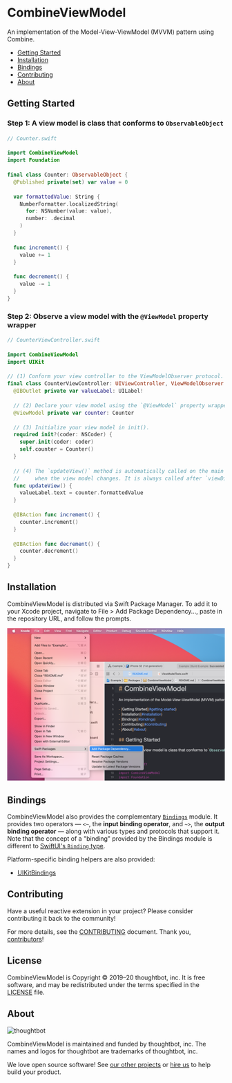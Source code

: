 # CombineViewModel

An implementation of the Model-View-ViewModel (MVVM) pattern using Combine.

- [Getting Started](#getting-started)
- [Installation](#installation)
- [Bindings](#bindings)
- [Contributing](#contributing)
- [About](#about)

## Getting Started

### Step 1: A view model is class that conforms to `ObservableObject`

```swift
// Counter.swift

import CombineViewModel
import Foundation

final class Counter: ObservableObject {
  @Published private(set) var value = 0

  var formattedValue: String {
    NumberFormatter.localizedString(
      for: NSNumber(value: value),
      number: .decimal
    )
  }

  func increment() {
    value += 1
  }

  func decrement() {
    value -= 1
  }
}
```

### Step 2: Observe a view model with the `@ViewModel` property wrapper

```swift
// CounterViewController.swift

import CombineViewModel
import UIKit

// (1) Conform your view controller to the ViewModelObserver protocol.
final class CounterViewController: UIViewController, ViewModelObserver {
  @IBOutlet private var valueLabel: UILabel!

  // (2) Declare your view model using the `@ViewModel` property wrapper.
  @ViewModel private var counter: Counter

  // (3) Initialize your view model in init().
  required init?(coder: NSCoder) {
    super.init(coder: coder)
    self.counter = Counter()
  }

  // (4) The `updateView()` method is automatically called on the main queue
  //     when the view model changes. It is always called after `viewDidLoad()`.
  func updateView() {
    valueLabel.text = counter.formattedValue
  }

  @IBAction func increment() {
    counter.increment()
  }

  @IBAction func decrement() {
    counter.decrement()
  }
}
```

## Installation

CombineViewModel is distributed via Swift Package Manager. To add it to your
Xcode project, navigate to File > Add Package Dependency…, paste in the
repository URL, and follow the prompts.

<img alt="Screen capture of Xcode on macOS Big Sur, with the Add Package Dependency menu item highlighted" width="945" src="/Documentation/Images/add-package-dependency.png">

## Bindings

CombineViewModel also provides the complementary [`Bindings`](/Sources/Bindings)
module. It provides two operators — `<~`, the **input binding operator**, and
`~>`, the **output binding operator** — along with various types and protocols
that support it. Note that the concept of a "binding" provided by the Bindings
module is different to [SwiftUI's `Binding` type][Binding].

  [Binding]: https://developer.apple.com/documentation/swiftui/binding

Platform-specific binding helpers are also provided:

- [UIKitBindings](/Sources/UIKitBindings)

## Contributing

Have a useful reactive extension in your project?
Please consider contributing it back to the community!

For more details, see the [CONTRIBUTING][] document.
Thank you, [contributors][]!

  [CONTRIBUTING]: CONTRIBUTING.md
  [contributors]: https://github.com/thoughtbot/Bindings/graphs/contributors

## License

CombineViewModel is Copyright © 2019–20 thoughtbot, inc.
It is free software, and may be redistributed
under the terms specified in the [LICENSE][] file.

  [LICENSE]: /LICENSE

## About

![thoughtbot](http://presskit.thoughtbot.com/images/thoughtbot-logo-for-readmes.svg)

CombineViewModel is maintained and funded by thoughtbot, inc.
The names and logos for thoughtbot are trademarks of thoughtbot, inc.

We love open source software!
See [our other projects][community]
or [hire us][hire] to help build your product.

  [community]: https://thoughtbot.com/community?utm_source=github
  [hire]: https://thoughtbot.com/hire-us?utm_source=github
